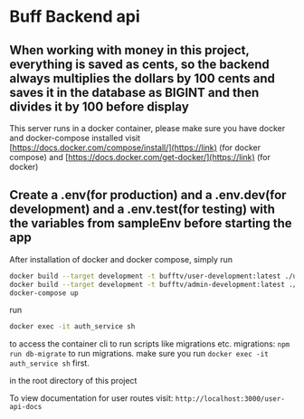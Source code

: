 # **Buff Backend api**

## **When working with money in this project, everything is saved as cents, so the backend always multiplies the dollars by 100 cents and saves it in the database as BIGINT and then divides it by 100 before display**

This server runs in a docker container, please make sure you have docker and docker-compose installed visit [https://docs.docker.com/compose/install/](https://link) (for docker compose) and [https://docs.docker.com/get-docker/](https://link) (for docker)

## **Create a .env(for production) and a .env.dev(for development) and a .env.test(for testing) with the variables from sampleEnv before starting the app**

After installation of docker and docker compose, simply run

```bash
docker build --target development -t bufftv/user-development:latest ./userService/
docker build --target development -t bufftv/admin-development:latest ./adminService/
docker-compose up
```

run

```bash
docker exec -it auth_service sh
```

to access the container cli to run scripts like migrations etc.
migrations: `npm run db-migrate` to run migrations. make sure you run `docker exec -it auth_service sh` first.

in the root directory of this project

To view documentation for user routes visit:
`
http://localhost:3000/user-api-docs
`

